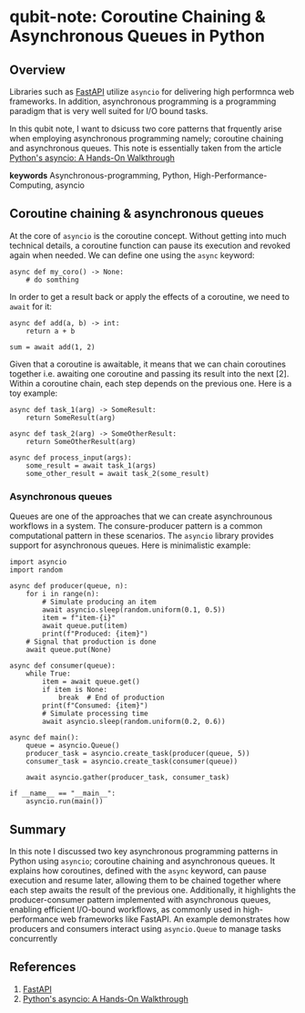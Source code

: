 # qubit-note: Coroutine Chaining & Asynchronous Queues in Python

## Overview

Libraries such as <a href="https://fastapi.tiangolo.com/">FastAPI</a> utilize ```asyncio``` for delivering high performnca web frameworks.
In addition, asynchronous programming is a programming paradigm that is very well suited for I/O bound tasks. 

In this qubit note, I want to dsicuss two core patterns that frquently arise when employing asynchronous programming namely;
coroutine chaining and asynchronous queues. This note is essentially taken from the article <a href="https://realpython.com/async-io-python/#conclusion">Python's asyncio: A Hands-On Walkthrough</a>

**keywords** Asynchronous-programming, Python, High-Performance-Computing, asyncio

## Coroutine chaining & asynchronous queues

At the core of ```asyncio``` is the coroutine concept. Without getting into  much technical details, a coroutine function
can pause its execution and revoked again when needed. We can define one using the ```async``` keyword:

```
async def my_coro() -> None:
	# do somthing
```

In order to get a result back or apply the effects of a coroutine, we need to ```await``` for it:

```
async def add(a, b) -> int:
	return a + b

sum = await add(1, 2)	
```

Given that a coroutine is awaitable, it means that we can chain coroutines together i.e. awaiting one coroutine and passing its result into the next [2]. Within a  coroutine chain, each step depends on the previous one. Here is a toy example:

```
async def task_1(arg) -> SomeResult:
	return SomeResult(arg)

async def task_2(arg) -> SomeOtherResult:
	return SomeOtherResult(arg)

async def process_input(args):
	some_result = await task_1(args)
	some_other_result = await task_2(some_result)	
```

###  Asynchronous queues

Queues are one of the approaches that we can create asynchrounous workflows in a system. The consure-producer pattern
is a common computational pattern in these scenarios. The ```asyncio``` library provides support for asynchronous queues.
Here is minimalistic example:

```
import asyncio
import random

async def producer(queue, n):
    for i in range(n):
        # Simulate producing an item
        await asyncio.sleep(random.uniform(0.1, 0.5))
        item = f"item-{i}"
        await queue.put(item)
        print(f"Produced: {item}")
    # Signal that production is done
    await queue.put(None)

async def consumer(queue):
    while True:
        item = await queue.get()
        if item is None:
            break  # End of production
        print(f"Consumed: {item}")
        # Simulate processing time
        await asyncio.sleep(random.uniform(0.2, 0.6))

async def main():
    queue = asyncio.Queue()
    producer_task = asyncio.create_task(producer(queue, 5))
    consumer_task = asyncio.create_task(consumer(queue))

    await asyncio.gather(producer_task, consumer_task)

if __name__ == "__main__":
    asyncio.run(main())

```


## Summary

In this  note I discussed two  key asynchronous programming patterns in Python using ```asyncio```; coroutine chaining and asynchronous queues. It explains how coroutines, defined with the ```async``` keyword, can pause execution and resume later, allowing them to be chained together where each step awaits the result of the previous one. Additionally, it highlights the producer-consumer pattern implemented with asynchronous queues, enabling efficient I/O-bound workflows, as commonly used in high-performance web frameworks like FastAPI. An example demonstrates how producers and consumers interact using ```asyncio.Queue``` to manage tasks concurrently

## References

1. <a href="https://fastapi.tiangolo.com/">FastAPI</a> 
2. <a href="https://realpython.com/async-io-python/#conclusion">Python's asyncio: A Hands-On Walkthrough</a>